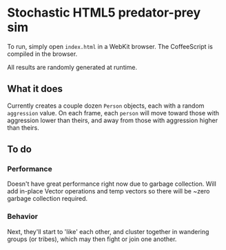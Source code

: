 # Stochastic HTML5 predator-prey sim

To run, simply open `index.html` in a WebKit browser. The CoffeeScript is compiled in the browser.

All results are randomly generated at runtime. 

## What it does

Currently creates a couple dozen `Person` objects, each with a random `aggression` value. On each frame, each `person` will move toward those with aggression lower than theirs, and away from those with aggression higher than theirs.

## To do

### Performance

Doesn't have great performance right now due to garbage collection. Will add in-place Vector operations and temp vectors so there will be ~zero garbage collection required.

### Behavior

Next, they'll start to 'like' each other, and cluster together in wandering groups (or tribes), which may then fight or join one another.
